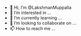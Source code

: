- 👋 Hi, I’m @LakshmanMuppalla
- 👀 I’m interested in ...
- 🌱 I’m currently learning ...
- 💞️ I’m looking to collaborate on ...
- 📫 How to reach me ...

<!---
LakshmanMuppalla/LakshmanMuppalla is a ✨ special ✨ repository because its `README.md` (this file) appears on your GitHub profile.
You can click the Preview link to take a look at your changes.
--->
